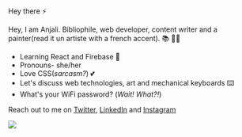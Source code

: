 Hey there ⚡

Hey, I am Anjali. Bibliophile, web developer, content writer and a painter(read it un artiste with a french accent). 📚 👩‍💻
 - Learning React and Firebase  🌱
 - Pronouns- she/her
 - Love CSS(*sarcasm?*) 💕
 - Let's discuss web technologies, art and mechanical keyboards ⌨️
 - What's your WiFi password? (*Wait! What?!*)

Reach out to me on [Twitter](https://twitter.com/_Anjali19_), [LinkedIn](https://www.linkedin.com/in/anjali-singh19) and [Instagram](https://www.instagram.com/_anjali19___/)

<a href="https://github.com/anjali-001">
  <img align="center" src="https://github-readme-stats.vercel.app/api/top-langs/?username=anjali-001&theme=dark&hide_langs_below=1" />
</a>

